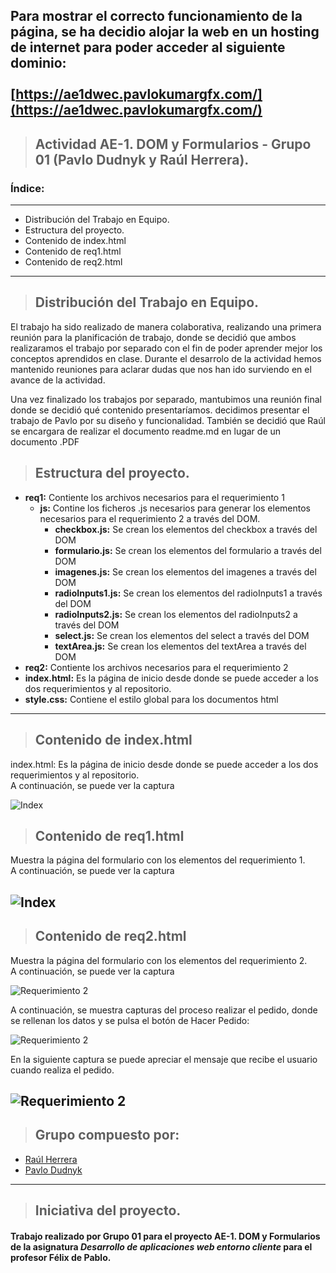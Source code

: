 ## Para mostrar el correcto funcionamiento de la página, se ha decidio alojar la web en un hosting de internet para poder acceder al siguiente dominio: <br><br>[https://ae1dwec.pavlokumargfx.com/](https://ae1dwec.pavlokumargfx.com/)


>## Actividad AE-1. DOM y Formularios  - Grupo 01 (Pavlo Dudnyk y Raúl Herrera).

### Índice:
---
* Distribución del Trabajo en Equipo.
* Estructura del proyecto.
* Contenido de index.html
* Contenido de req1.html
* Contenido de req2.html
---
>## Distribución del Trabajo en Equipo.

El trabajo ha sido realizado de manera colaborativa, realizando una primera reunión para la planificación de trabajo, donde se decidió que ambos realizaramos el trabajo por separado con el fin de poder aprender mejor los conceptos aprendidos en clase. Durante el desarrolo de la actividad hemos mantenido reuniones para aclarar dudas que nos han ido surviendo en el avance de la actividad. 

Una vez finalizado los trabajos por separado, mantubimos una reunión final donde se decidió qué contenido presentaríamos. decidimos presentar el trabajo de Pavlo por su diseño y funcionalidad. También se decidió que Raúl se encargara de realizar el documento readme.md en lugar de un documento .PDF


>## Estructura del proyecto.

* **req1:** Contiente los archivos necesarios para el requerimiento 1
    * **js:** Contine los ficheros .js necesarios para generar los elementos necesarios para el requerimiento 2 a través del DOM.
        * **checkbox.js:** Se crean los elementos del checkbox a través del DOM
        * **formulario.js:** Se crean los elementos del formulario a través del DOM 
        * **imagenes.js:** Se crean los elementos del imagenes a través del DOM
        * **radioInputs1.js:** Se crean los elementos del radioInputs1 a través del DOM
        * **radioInputs2.js:** Se crean los elementos del radioInputs2 a través del DOM
        * **select.js:** Se crean los elementos del select a través del DOM
        * **textArea.js:** Se crean los elementos del textArea a través del DOM
* **req2:** Contiente los archivos necesarios para el requerimiento 2
* **index.html:** Es la página de inicio desde donde se puede acceder a los dos requerimientos y al repositorio.
* **style.css:** Contiene el estilo global para los documentos html
---
>## Contenido de index.html 

index.html: Es la página de inicio desde donde se puede acceder a los dos requerimientos y al repositorio.<br>
A continuación, se puede ver la captura <br>

![Index](./imagenes/index.jpg)
>## Contenido de req1.html

Muestra la página del formulario con los elementos del requerimiento 1.<br> 
A continuación, se puede ver la captura<br>

![Index](./imagenes/requerimiento1.jpg)
---
>## Contenido de req2.html
Muestra la página del formulario con los elementos del requerimiento 2.<br>
A continuación, se puede ver la captura<br>

![Requerimiento 2](./imagenes/Requerimiento2.jpg)

A continuación, se muestra capturas del proceso realizar el pedido, donde se rellenan los datos y se pulsa el botón de Hacer Pedido:

![Requerimiento 2](./imagenes/HacerPedido.jpg)

En la siguiente captura se puede apreciar el mensaje que recibe el usuario cuando realiza el pedido.

![Requerimiento 2](./imagenes/pedidoRecibido.jpg)
---
>## Grupo compuesto por:

* [Raúl Herrera](https://www.linkedin.com/in/raúl-herrera-gil/)
* [Pavlo Dudnyk](https://www.linkedin.com/in/pavlo-dudnyk/)

---

>## Iniciativa del **proyecto**.

#### Trabajo realizado por **Grupo 01** para el proyecto **AE-1. DOM y Formularios**  de la asignatura ***Desarrollo de aplicaciones web entorno cliente*** para el profesor **Félix de Pablo**.
